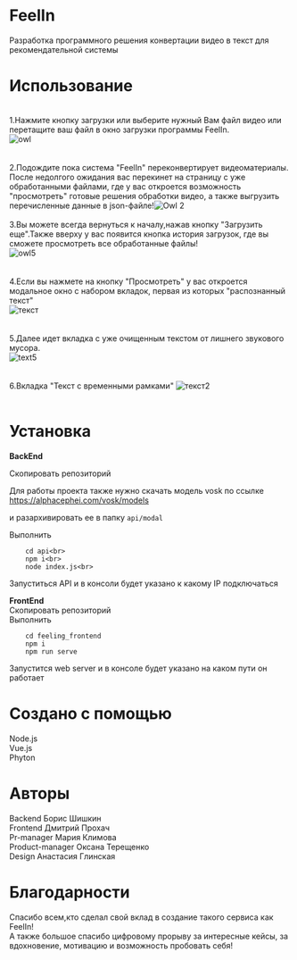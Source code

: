 # FeelIn
Разработка программного решения конвертации видео в текст для рекомендательной системы
# Использование
<br>1.Нажмите кнопку загрузки или выберите нужный Вам файл видео или перетащите ваш файл в окно загрузки программы FeelIn.
<br>![owl](https://user-images.githubusercontent.com/75037261/144620462-1537580d-49c3-460e-98cc-fb17cf739c52.PNG)<br>
<br><br>
2.Подождите пока система "FeelIn" переконвертирует видеоматериалы. После недолгого ожидания вас перекинет на страницу с уже обработанными файлами, где у вас откроется возможность "просмотреть" готовые решения обработки видео, а также выгрузить перечисленные данные в json-файле!![Owl 2](https://user-images.githubusercontent.com/75037261/144598322-f499e7f2-cf47-4c91-94e1-bcdcbd87d4a0.PNG)
<br><br>
3.Вы можете всегда вернуться к началу,нажав кнопку "Загрузить еще".Также вверху у вас появится кнопка история загрузок, где вы сможете просмотреть все обработанные файлы!
<br>![owl5](https://user-images.githubusercontent.com/75037261/144600858-4c4f07ef-a9a6-4c84-bdc8-78a2f70110e9.PNG)<br>
<br><br>
4.Если вы нажмете на кнопку "Просмотреть" у вас откроется модальное окно с набором вкладок, первая из которых "распознанный текст"
<br>![текст](https://user-images.githubusercontent.com/75037261/144616612-aa1bb7eb-2812-4edf-8e1a-d9816a34a19c.PNG)<br>
<br><br>
5.Далее идет вкладка с уже очищенным текстом от лишнего звукового мусора.
<br>![text5](https://user-images.githubusercontent.com/75037261/144617407-16260346-8ec2-48e0-92ab-ea92353490e2.PNG)<br>
<br><br>
6.Вкладка "Текст с временными рамками" 
![текст2](https://user-images.githubusercontent.com/75037261/144621660-1ba7a78b-8313-4618-a657-e5587c294073.PNG)
<br><br>
# Установка
**BackEnd**

Скопировать репозиторий

Для работы проекта также нужно скачать модель vosk по ссылке https://alphacephei.com/vosk/models

и разархивировать ее в папку `api/modal`

Выполнить

```
    cd api<br>
    npm i<br>
    node index.js<br>
```
Запуститься API и в консоли будет указано к какому IP подключаться<br>


**FrontEnd**<br>
Скопировать репозиторий<br>
Выполнить<br>
```
    cd feeling_frontend
    npm i
    npm run serve
```    
Запустится web server и в консоле будет указано на каком пути он работает
# Создано с помощью
Node.js <br>
Vue.js <br>
Phyton <br>
# Авторы
Backend Борис Шишкин<br>
Frontend Дмитрий Прохач<br>
Pr-manager Мария Климова<br>
Product-manager Оксана Терещенко<br>
Design Анастасия Глинская
# Благодарности
Спасибо всем,кто сделал свой вклад в создание такого сервиса как FeelIn!<br>
А также большое спасибо цифровому прорыву за интересные кейсы, за вдохновение, мотивацию и возможность пробовать себя!

